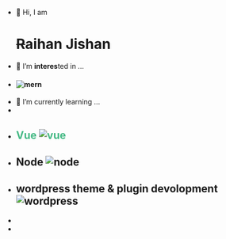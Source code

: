 - 👋 Hi, I am <h1><s>R</s>aihan <b style="#2dbf64;">J</b>ishan</h1>
- 👀 I’m <b>interes</b>ted in ...
- <h4> <img src="https://encrypted-tbn0.gstatic.com/images?q=tbn:ANd9GcSf35zAhl-byZhCfZtndl2NyukeFdAJieVnPQ&usqp=CAU" alt='mern' /> </h4>
- 🌱 I’m currently learning ...
- <h3 style="color:#61dbfb; display:none">React <img src="https://encrypted-tbn0.gstatic.com/images?q=tbn:ANd9GcRnfqGZq89Dkr2kxAMKcGwVes2gJgGTKxQ5-g&usqp=CAU"  /> </h3>
- <h2 style="color:#42b883;">Vue <img src="https://encrypted-tbn0.gstatic.com/images?q=tbn:ANd9GcRJlk8vTli7xCF3mIp-J4o0HuRNvTwymJLrRA&usqp=CAU" alt='vue' /></h2>
- <h2> Node  <img src="https://encrypted-tbn0.gstatic.com/images?q=tbn:ANd9GcS9Vzj-ZPMLoA1zSgjLV2vky0wunDJYQDQIuw&usqp=CAU" alt="node" /></h2>
- <h2>wordpress theme & plugin devolopment <img src="https://encrypted-tbn0.gstatic.com/images?q=tbn:ANd9GcSAUgso4xRGLnXNZTrveeDk4iUo7Tge-Ufn6g&usqp=CAU" alt='wordpress' /> </h2>
- 
- 

<!---
raihan-jishan/raihan-jishan is a ✨ special ✨ repository because its `README.md` (this file) appears on your GitHub profile.
You can click the Preview link to take a look at your changes.
--->
